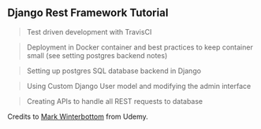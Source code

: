 ## Django Rest Framework Tutorial

> Test driven development with TravisCI

> Deployment in Docker container and best practices to keep container small (see setting postgres backend notes)

> Setting up postgres SQL database backend in Django

> Using Custom Django User model and modifying the admin interface

> Creating APIs to handle all REST requests to database

Credits to [Mark Winterbottom](https://www.londonappdeveloper.com/about/) from Udemy. 
